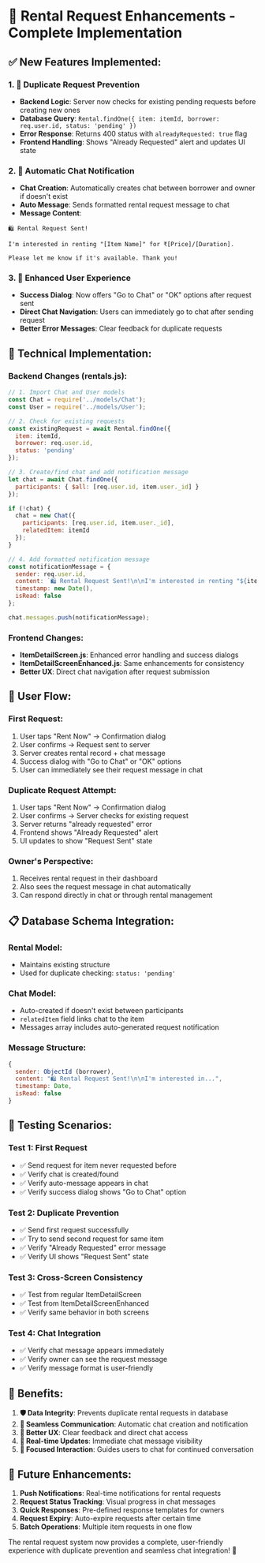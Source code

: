 # 🚀 Rental Request Enhancements - Complete Implementation

## ✅ **New Features Implemented:**

### 1. **🚫 Duplicate Request Prevention**
- **Backend Logic**: Server now checks for existing pending requests before creating new ones
- **Database Query**: `Rental.findOne({ item: itemId, borrower: req.user.id, status: 'pending' })`
- **Error Response**: Returns 400 status with `alreadyRequested: true` flag
- **Frontend Handling**: Shows "Already Requested" alert and updates UI state

### 2. **💬 Automatic Chat Notification**
- **Chat Creation**: Automatically creates chat between borrower and owner if doesn't exist
- **Auto Message**: Sends formatted rental request message to chat
- **Message Content**: 
```
🛍️ Rental Request Sent!

I'm interested in renting "[Item Name]" for ₹[Price]/[Duration].

Please let me know if it's available. Thank you!
```

### 3. **📱 Enhanced User Experience**
- **Success Dialog**: Now offers "Go to Chat" or "OK" options after request sent
- **Direct Chat Navigation**: Users can immediately go to chat after sending request
- **Better Error Messages**: Clear feedback for duplicate requests

## 🔧 **Technical Implementation:**

### **Backend Changes (rentals.js):**
```javascript
// 1. Import Chat and User models
const Chat = require('../models/Chat');
const User = require('../models/User');

// 2. Check for existing requests
const existingRequest = await Rental.findOne({
  item: itemId,
  borrower: req.user.id,
  status: 'pending'
});

// 3. Create/find chat and add notification message
let chat = await Chat.findOne({
  participants: { $all: [req.user.id, item.user._id] }
});

if (!chat) {
  chat = new Chat({
    participants: [req.user.id, item.user._id],
    relatedItem: itemId
  });
}

// 4. Add formatted notification message
const notificationMessage = {
  sender: req.user.id,
  content: `🛍️ Rental Request Sent!\n\nI'm interested in renting "${item.name}"...`,
  timestamp: new Date(),
  isRead: false
};

chat.messages.push(notificationMessage);
```

### **Frontend Changes:**
- **ItemDetailScreen.js**: Enhanced error handling and success dialogs
- **ItemDetailScreenEnhanced.js**: Same enhancements for consistency
- **Better UX**: Direct chat navigation after request submission

## 🎯 **User Flow:**

### **First Request:**
1. User taps "Rent Now" → Confirmation dialog
2. User confirms → Request sent to server
3. Server creates rental record + chat message
4. Success dialog with "Go to Chat" or "OK" options
5. User can immediately see their request message in chat

### **Duplicate Request Attempt:**
1. User taps "Rent Now" → Confirmation dialog  
2. User confirms → Server checks for existing request
3. Server returns "already requested" error
4. Frontend shows "Already Requested" alert
5. UI updates to show "Request Sent" state

### **Owner's Perspective:**
1. Receives rental request in their dashboard
2. Also sees the request message in chat automatically
3. Can respond directly in chat or through rental management

## 📋 **Database Schema Integration:**

### **Rental Model:**
- Maintains existing structure
- Used for duplicate checking: `status: 'pending'`

### **Chat Model:** 
- Auto-created if doesn't exist between participants
- `relatedItem` field links chat to the item
- Messages array includes auto-generated request notification

### **Message Structure:**
```javascript
{
  sender: ObjectId (borrower),
  content: "🛍️ Rental Request Sent!\n\nI'm interested in...",
  timestamp: Date,
  isRead: false
}
```

## 🧪 **Testing Scenarios:**

### **Test 1: First Request**
- ✅ Send request for item never requested before
- ✅ Verify chat is created/found
- ✅ Verify auto-message appears in chat
- ✅ Verify success dialog shows "Go to Chat" option

### **Test 2: Duplicate Prevention**  
- ✅ Send first request successfully
- ✅ Try to send second request for same item
- ✅ Verify "Already Requested" error message
- ✅ Verify UI shows "Request Sent" state

### **Test 3: Cross-Screen Consistency**
- ✅ Test from regular ItemDetailScreen
- ✅ Test from ItemDetailScreenEnhanced  
- ✅ Verify same behavior in both screens

### **Test 4: Chat Integration**
- ✅ Verify chat message appears immediately
- ✅ Verify owner can see the request message
- ✅ Verify message format is user-friendly

## 🚀 **Benefits:**

1. **🛡️ Data Integrity**: Prevents duplicate rental requests in database
2. **💬 Seamless Communication**: Automatic chat creation and notification
3. **📱 Better UX**: Clear feedback and direct chat access
4. **🔄 Real-time Updates**: Immediate chat message visibility
5. **🎯 Focused Interaction**: Guides users to chat for continued conversation

## 🔮 **Future Enhancements:**

1. **Push Notifications**: Real-time notifications for rental requests
2. **Request Status Tracking**: Visual progress in chat messages
3. **Quick Responses**: Pre-defined response templates for owners
4. **Request Expiry**: Auto-expire requests after certain time
5. **Batch Operations**: Multiple item requests in one flow

The rental request system now provides a complete, user-friendly experience with duplicate prevention and seamless chat integration! 🎉
